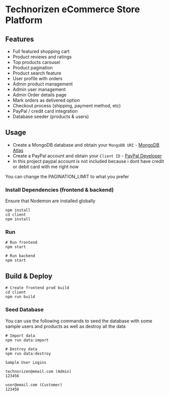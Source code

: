 # Technorizen eCommerce Store Platform


## Features

- Full featured shopping cart
- Product reviews and ratings
- Top products carousel
- Product pagination
- Product search feature
- User profile with orders
- Admin product management
- Admin user management
- Admin Order details page
- Mark orders as delivered option
- Checkout process (shipping, payment method, etc)
- PayPal / credit card integration
- Database seeder (products & users)

## Usage

- Create a MongoDB database and obtain your `MongoDB URI` - [MongoDB Atlas](https://www.mongodb.com/cloud/atlas/register)
- Create a PayPal account and obtain your `Client ID` - [PayPal Developer](https://developer.paypal.com/)
- In this project paypal account is not included because i dont have credit or debit card with me right now





You can change the PAGINATION_LIMIT to what you prefer

### Install Dependencies (frontend & backend)

Ensure that Nodemon are installed globally

```
npm install
cd client
npm install
```

### Run

```
# Run frontend
npm start

# Run backend
npm start
```

## Build & Deploy

```
# Create frontend prod build
cd client
npm run build
```

### Seed Database

You can use the following commands to seed the database with some sample users and products as well as destroy all the data

```
# Import data
npm run data:import

# Destroy data
npm run data:destroy
```

```
Sample User Logins

technorizen@email.com (Admin)
123456

user@email.com (Customer)
123456

```

